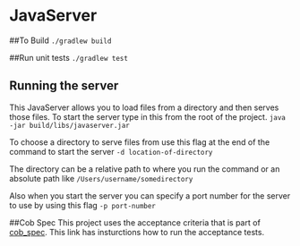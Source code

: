 # JavaServer

##To Build
`./gradlew build` 

##Run unit tests
`./gradlew test`

## Running the server

This JavaServer allows you to load files from a directory and then serves those
files. To start the server type in this from the root of the project.  `java
-jar build/libs/javaserver.jar`

To choose a directory to serve files from use this flag at the end of the
command to start the server `-d location-of-directory`

The directory can be a relative path to where you run the command or an absolute
path like `/Users/username/somedirectory`

Also when you start the server you can specify a port number for the server to
use by using this flag `-p port-number`

##Cob Spec
This project uses the acceptance criteria that is part of
[cob_spec](https://github.com/8thlight/cob_spec).  This link has insturctions
how to run the acceptance tests.

